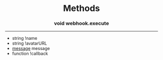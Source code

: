 <h1 align="center">Methods</h1>
<h3 align="center"> void webhook.execute</h3>

---
* string !name
* string !avatarURL
* [message](cmessage.md) message
* function !callback

<h1></h1>
